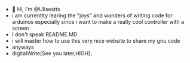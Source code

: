 - 👋 Hi, I’m @Ulisestts
- i am currentlty learing the "joys" and wonders of writing code for arduinos especially since i want to make a really cool controller with a screen
- I don't speak README.MD
- i will master how to use this very nice website to share my gnu code
- anyways
- digitalWrite(See you later,HIGH);
